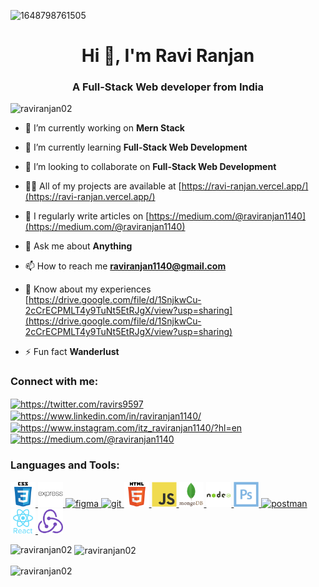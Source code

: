 ![1648798761505](https://user-images.githubusercontent.com/91020498/165690946-96770082-db00-491f-87d9-e527aab8b9bf.jpeg)



<h1 align="center">Hi 👋, I'm Ravi Ranjan</h1>
<h3 align="center">A Full-Stack Web developer from India</h3>

<p align="left"> <img src="https://komarev.com/ghpvc/?username=raviranjan02&label=Profile%20views&color=0e75b6&style=flat" alt="raviranjan02" /> </p>

- 🔭 I’m currently working on **Mern Stack**

- 🌱 I’m currently learning **Full-Stack Web Development**

- 👯 I’m looking to collaborate on **Full-Stack Web Development**

- 👨‍💻 All of my projects are available at [https://ravi-ranjan.vercel.app/](https://ravi-ranjan.vercel.app/)

- 📝 I regularly write articles on [https://medium.com/@raviranjan1140](https://medium.com/@raviranjan1140)

- 💬 Ask me about **Anything**

- 📫 How to reach me **raviranjan1140@gmail.com**

- 📄 Know about my experiences [https://drive.google.com/file/d/1SnjkwCu-2cCrECPMLT4y9TuNt5EtRJgX/view?usp=sharing](https://drive.google.com/file/d/1SnjkwCu-2cCrECPMLT4y9TuNt5EtRJgX/view?usp=sharing)

- ⚡ Fun fact **Wanderlust**

<h3 align="left">Connect with me:</h3>
<p align="left">
<a href="https://twitter.com/https://twitter.com/ravirs9597" target="blank"><img align="center" src="https://raw.githubusercontent.com/rahuldkjain/github-profile-readme-generator/master/src/images/icons/Social/twitter.svg" alt="https://twitter.com/ravirs9597" height="30" width="40" /></a>
<a href="https://linkedin.com/in/https://www.linkedin.com/in/raviranjan1140/" target="blank"><img align="center" src="https://raw.githubusercontent.com/rahuldkjain/github-profile-readme-generator/master/src/images/icons/Social/linked-in-alt.svg" alt="https://www.linkedin.com/in/raviranjan1140/" height="30" width="40" /></a>
<a href="https://instagram.com/https://www.instagram.com/itz_raviranjan1140/?hl=en" target="blank"><img align="center" src="https://raw.githubusercontent.com/rahuldkjain/github-profile-readme-generator/master/src/images/icons/Social/instagram.svg" alt="https://www.instagram.com/itz_raviranjan1140/?hl=en" height="30" width="40" /></a>
<a href="https://medium.com/https://medium.com/@raviranjan1140" target="blank"><img align="center" src="https://raw.githubusercontent.com/rahuldkjain/github-profile-readme-generator/master/src/images/icons/Social/medium.svg" alt="https://medium.com/@raviranjan1140" height="30" width="40" /></a>
</p>

<h3 align="left">Languages and Tools:</h3>
<p align="left"> <a href="https://www.w3schools.com/css/" target="_blank" rel="noreferrer"> <img src="https://raw.githubusercontent.com/devicons/devicon/master/icons/css3/css3-original-wordmark.svg" alt="css3" width="40" height="40"/> </a> <a href="https://expressjs.com" target="_blank" rel="noreferrer"> <img src="https://raw.githubusercontent.com/devicons/devicon/master/icons/express/express-original-wordmark.svg" alt="express" width="40" height="40"/> </a> <a href="https://www.figma.com/" target="_blank" rel="noreferrer"> <img src="https://www.vectorlogo.zone/logos/figma/figma-icon.svg" alt="figma" width="40" height="40"/> </a> <a href="https://git-scm.com/" target="_blank" rel="noreferrer"> <img src="https://www.vectorlogo.zone/logos/git-scm/git-scm-icon.svg" alt="git" width="40" height="40"/> </a> <a href="https://www.w3.org/html/" target="_blank" rel="noreferrer"> <img src="https://raw.githubusercontent.com/devicons/devicon/master/icons/html5/html5-original-wordmark.svg" alt="html5" width="40" height="40"/> </a> <a href="https://developer.mozilla.org/en-US/docs/Web/JavaScript" target="_blank" rel="noreferrer"> <img src="https://raw.githubusercontent.com/devicons/devicon/master/icons/javascript/javascript-original.svg" alt="javascript" width="40" height="40"/> </a> <a href="https://www.mongodb.com/" target="_blank" rel="noreferrer"> <img src="https://raw.githubusercontent.com/devicons/devicon/master/icons/mongodb/mongodb-original-wordmark.svg" alt="mongodb" width="40" height="40"/> </a> <a href="https://nodejs.org" target="_blank" rel="noreferrer"> <img src="https://raw.githubusercontent.com/devicons/devicon/master/icons/nodejs/nodejs-original-wordmark.svg" alt="nodejs" width="40" height="40"/> </a> <a href="https://www.photoshop.com/en" target="_blank" rel="noreferrer"> <img src="https://raw.githubusercontent.com/devicons/devicon/master/icons/photoshop/photoshop-line.svg" alt="photoshop" width="40" height="40"/> </a> <a href="https://postman.com" target="_blank" rel="noreferrer"> <img src="https://www.vectorlogo.zone/logos/getpostman/getpostman-icon.svg" alt="postman" width="40" height="40"/> </a> <a href="https://reactjs.org/" target="_blank" rel="noreferrer"> <img src="https://raw.githubusercontent.com/devicons/devicon/master/icons/react/react-original-wordmark.svg" alt="react" width="40" height="40"/> </a> <a href="https://redux.js.org" target="_blank" rel="noreferrer"> <img src="https://raw.githubusercontent.com/devicons/devicon/master/icons/redux/redux-original.svg" alt="redux" width="40" height="40"/> </a> </p>

<p><img align="left" src="https://github-readme-stats.vercel.app/api/top-langs?username=raviranjan02&show_icons=true&locale=en&layout=compact" alt="raviranjan02" /></p>

<p>&nbsp;<img align="center" src="https://github-readme-stats.vercel.app/api?username=raviranjan02&show_icons=true&locale=en" alt="raviranjan02" /></p>

<p><img align="center" src="https://github-readme-streak-stats.herokuapp.com/?user=raviranjan02&" alt="raviranjan02" /></p>

